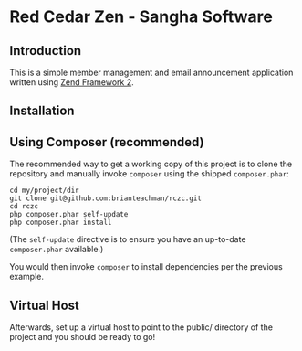 # Red Cedar Zen - Sangha Software

Introduction
------------
This is a simple member management and email announcement application written using [Zend Framework 2]().


Installation
------------

Using Composer (recommended)
----------------------------
The recommended way to get a working copy of this project is to clone the repository and manually invoke `composer` using the shipped
`composer.phar`:

    cd my/project/dir
    git clone git@github.com:brianteachman/rczc.git
    cd rczc
    php composer.phar self-update
    php composer.phar install

(The `self-update` directive is to ensure you have an up-to-date `composer.phar`
available.)

You would then invoke `composer` to install dependencies per the previous
example.

Virtual Host
------------
Afterwards, set up a virtual host to point to the public/ directory of the
project and you should be ready to go!
